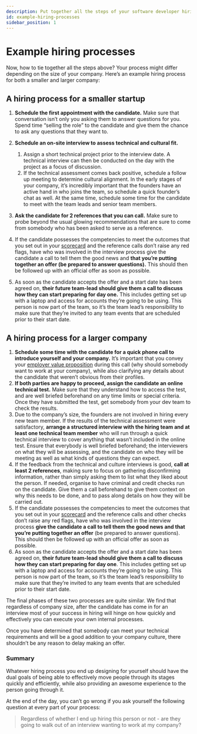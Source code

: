 ```yaml
---
description: Put together all the steps of your software developer hiring process, with our example hiring processes for a small startup as well as a larger company.
id: example-hiring-processes
sidebar_position: 1
---
```

# Example hiring processes

Now, how to tie together all the steps above? Your process might differ depending on the size of your company. Here’s an example hiring process for both a smaller and larger company:

## A hiring process for a smaller startup

1. **Schedule the first appointment with the candidate.** Make sure that conversation isn’t only you asking them to answer questions for you. Spend time “selling the role” to the candidate and give them the chance to ask any questions that they want to.

2. **Schedule an on-site interview to assess technical and cultural fit.**
    1. Assign a short technical project prior to the interview date. A technical interview can then be conducted on the day with the project as a focus of discussion.
    2. If the technical assessment comes back positive, schedule a follow up meeting to determine cultural alignment. In the early stages of your company, it’s incredibly important that the founders have an active hand in who joins the team, so schedule a quick founder’s chat as well. At the same time, schedule some time for the candidate to meet with the team leads and senior team members.
3. **Ask the candidate for 2 references that you can call.** Make sure to probe beyond the usual glowing recommendations that are sure to come from somebody who has been asked to serve as a reference.
4. If the candidate possesses the competencies to meet the outcomes that you set out in your [scorecard](https://www.offerzen.com/blog/how-to-create-a-scorecard-for-a-new-role) and the reference calls don’t raise any red flags, have who was involved in the interview process give the candidate a call to tell them the good news and **that you’re putting together an offer (be prepared to answer questions).** This should then be followed up with an official offer as soon as possible.
5. As soon as the candidate accepts the offer and a start date has been agreed on, **their future team-lead should give them a call to discuss how they can start preparing for day one.** This includes getting set up with a laptop and access for accounts they’re going to be using. This person is now part of the team, so it’s the team lead’s responsibility to make sure that they’re invited to any team events that are scheduled prior to their start date.


## A hiring process for a larger company

1. **Schedule some time with the candidate for a quick phone call to introduce yourself and your company.** It’s important that you convey your [employer value proposition](https://www.offerzen.com/blog/tech-hiring-101-writing-the-first-message-to-a-candidate) during this call (why should somebody want to work at your company), while also clarifying any details about the candidate that weren’t obvious from their profiles.
2. **If both parties are happy to proceed, assign the candidate an online technical test.** Make sure that they understand how to access the test, and are well briefed beforehand on any time limits or special criteria. Once they have submitted the test, get somebody from your dev team to check the results.
3. Due to the company’s size, the founders are not involved in hiring every new team member. If the results of the technical assessment were satisfactory, **arrange a structured interview with the hiring team and at least one technical team member** who will run through a quick technical interview to cover anything that wasn’t included in the online test. Ensure that everybody is well briefed beforehand; the interviewers on what they will be assessing, and the candidate on who they will be meeting as well as what kinds of questions they can expect.
4. If the feedback from the technical and culture interviews is good, **call at least 2 references**, making sure to focus on gathering disconfirming information, rather than simply asking them to list what they liked about the person. If needed, organise to have criminal and credit checks run on the candidate. Give them a call beforehand to give them context on why this needs to be done, and to pass along details on how they will be carried out.
5. If the candidate possesses the competencies to meet the outcomes that you set out in your [scorecard](https://www.offerzen.com/blog/how-to-create-a-scorecard-for-a-new-role) and the reference calls and other checks don’t raise any red flags, have who was involved in the interview process **give the candidate a call to tell them the good news and that you’re putting together an offer** (be prepared to answer questions). This should then be followed up with an official offer as soon as possible.
6. As soon as the candidate accepts the offer and a start date has been agreed on, **their future team-lead should give them a call to discuss how they can start preparing for day one**. This includes getting set up with a laptop and access for accounts they’re going to be using. This person is now part of the team, so it’s the team lead’s responsibility to make sure that they’re invited to any team events that are scheduled prior to their start date.

The final phases of these two processes are quite similar. We find that regardless of company size, after the candidate has come in for an interview most of your success in hiring will hinge on how quickly and effectively you can execute your own internal processes. 

Once you have determined that somebody can meet your technical requirements and will be a good addition to your company culture, there shouldn’t be any reason to delay making an offer.

### Summary

Whatever hiring process you end up designing for yourself should have the dual goals of being able to effectively move people through its stages quickly and efficiently, while also providing an awesome experience to the person going through it.

At the end of the day, you can’t go wrong if you ask yourself the following question at every part of your process: 

> Regardless of whether I end up hiring this person or not - are they going to walk out of an interview wanting to work at my company?
